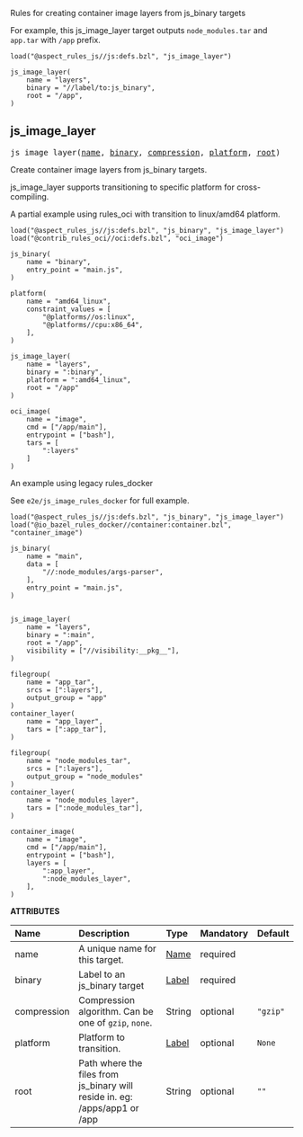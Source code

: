 <!-- Generated with Stardoc: http://skydoc.bazel.build -->

Rules for creating container image layers from js_binary targets

For example, this js_image_layer target outputs `node_modules.tar` and `app.tar` with `/app` prefix.

```starlark
load("@aspect_rules_js//js:defs.bzl", "js_image_layer")

js_image_layer(
    name = "layers",
    binary = "//label/to:js_binary",
    root = "/app",
)
```


<a id="js_image_layer"></a>

## js_image_layer

<pre>
js_image_layer(<a href="#js_image_layer-name">name</a>, <a href="#js_image_layer-binary">binary</a>, <a href="#js_image_layer-compression">compression</a>, <a href="#js_image_layer-platform">platform</a>, <a href="#js_image_layer-root">root</a>)
</pre>

Create container image layers from js_binary targets.

js_image_layer supports transitioning to specific platform for cross-compiling.

A partial example using rules_oci with transition to linux/amd64 platform.

```starlark
load("@aspect_rules_js//js:defs.bzl", "js_binary", "js_image_layer")
load("@contrib_rules_oci//oci:defs.bzl", "oci_image")

js_binary(
    name = "binary",
    entry_point = "main.js",
)

platform(
    name = "amd64_linux",
    constraint_values = [
        "@platforms//os:linux",
        "@platforms//cpu:x86_64",
    ],
)

js_image_layer(
    name = "layers",
    binary = ":binary",
    platform = ":amd64_linux",
    root = "/app"
)

oci_image(
    name = "image",
    cmd = ["/app/main"],
    entrypoint = ["bash"],
    tars = [
        ":layers"
    ]
)
```

An example using legacy rules_docker

See `e2e/js_image_rules_docker` for full example.

```starlark
load("@aspect_rules_js//js:defs.bzl", "js_binary", "js_image_layer")
load("@io_bazel_rules_docker//container:container.bzl", "container_image")

js_binary(
    name = "main",
    data = [
        "//:node_modules/args-parser",
    ],
    entry_point = "main.js",
)


js_image_layer(
    name = "layers",
    binary = ":main",
    root = "/app",
    visibility = ["//visibility:__pkg__"],
)

filegroup(
    name = "app_tar", 
    srcs = [":layers"], 
    output_group = "app"
)
container_layer(
    name = "app_layer",
    tars = [":app_tar"],
)

filegroup(
    name = "node_modules_tar", 
    srcs = [":layers"], 
    output_group = "node_modules"
)
container_layer(
    name = "node_modules_layer",
    tars = [":node_modules_tar"],
)

container_image(
    name = "image",
    cmd = ["/app/main"],
    entrypoint = ["bash"],
    layers = [
        ":app_layer",
        ":node_modules_layer",
    ],
)
```


**ATTRIBUTES**


| Name  | Description | Type | Mandatory | Default |
| :------------- | :------------- | :------------- | :------------- | :------------- |
| <a id="js_image_layer-name"></a>name |  A unique name for this target.   | <a href="https://bazel.build/concepts/labels#target-names">Name</a> | required |  |
| <a id="js_image_layer-binary"></a>binary |  Label to an js_binary target   | <a href="https://bazel.build/concepts/labels">Label</a> | required |  |
| <a id="js_image_layer-compression"></a>compression |  Compression algorithm. Can be one of <code>gzip</code>, <code>none</code>.   | String | optional | <code>"gzip"</code> |
| <a id="js_image_layer-platform"></a>platform |  Platform to transition.   | <a href="https://bazel.build/concepts/labels">Label</a> | optional | <code>None</code> |
| <a id="js_image_layer-root"></a>root |  Path where the files from js_binary will reside in. eg: /apps/app1 or /app   | String | optional | <code>""</code> |


